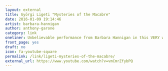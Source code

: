 ```yaml
---
layout: external
title: Györgi Ligeti "Mysteries of the Macabre"
date: 2016-01-09 19:14:46
artist: barbara-hannigan
author: anthony-garone
category: link
oneliner: Unbelievable performance from Barbara Hannigan in this VERY weird contemporary opera piece. Wonderful orchestral performance, humorous and fun to watch, and highly intriguing composition from György Ligeti.
front_page: yes
draft: no
icon: fa-youtube-square
permalink: /link/ligeti-mysteries-of-the-macabre/
external_url: https://www.youtube.com/watch?v=vmCmrZfybPQ
---
```

